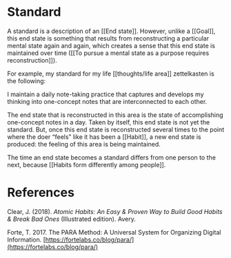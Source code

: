 # Standard

A standard is a description of an [[End state]]. However, unlike a [[Goal]], this end state is something that results from reconstructing a particular mental state again and again, which creates a sense that this end state is maintained over time ([[To pursue a mental state as a purpose requires reconstruction]]).

For example, my standard for my life [[thoughts/life area]] zettelkasten is the following:

I maintain a daily note-taking practice that captures and develops my thinking into one-concept notes that are interconnected to each other.

The end state that is reconstructed in this area is the state of accomplishing one-concept notes in a day. Taken by itself, this end state is not yet the standard. But, once this end state is reconstructed several times to the point where the doer “feels” like it has been a [[Habit]], a new end state is produced: the feeling of this area is being maintained.

The time an end state becomes a standard differs from one person to the next, because [[Habits form differently among people]].

# References

Clear, J. (2018). *Atomic Habits: An Easy & Proven Way to Build Good Habits & Break Bad Ones* (Illustrated edition). Avery.

Forte, T. 2017. The PARA Method: A Universal System for Organizing Digital Information. [https://fortelabs.co/blog/para/](https://fortelabs.co/blog/para/)

